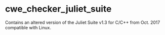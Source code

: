 # cwe_checker_juliet_suite
Contains an altered version of the Juliet Suite v1.3 for C/C++ from Oct. 2017 compatible with Linux.
